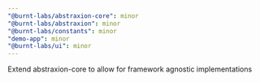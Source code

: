 ```yaml
---
"@burnt-labs/abstraxion-core": minor
"@burnt-labs/abstraxion": minor
"@burnt-labs/constants": minor
"demo-app": minor
"@burnt-labs/ui": minor
---
```


Extend abstraxion-core to allow for framework agnostic implementations
